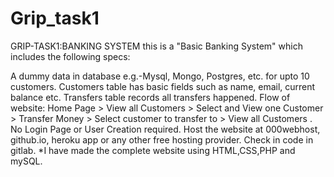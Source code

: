# Grip_task1

GRIP-TASK1:BANKING SYSTEM
this is a  "Basic Banking System" which  includes the following specs:

 A dummy data in database e.g.-Mysql, Mongo, Postgres, etc. for upto 10 customers.
Customers table  has basic fields such as name, email, current balance etc.
Transfers table  records all transfers happened.
Flow of website: Home Page > View all Customers > Select and View one Customer > Transfer Money > Select customer to transfer to > View all Customers .
No Login Page or User Creation required.
Host the website at 000webhost, github.io, heroku app or any other free hosting provider.
Check in code in gitlab.
*I have made the complete website using HTML,CSS,PHP and mySQL.
